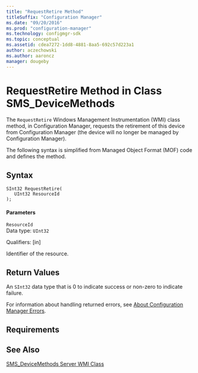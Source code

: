 ```yaml
---
title: "RequestRetire Method"
titleSuffix: "Configuration Manager"
ms.date: "09/20/2016"
ms.prod: "configuration-manager"
ms.technology: configmgr-sdk
ms.topic: conceptual
ms.assetid: cdea7272-1dd8-4881-8aa5-692c57d223a1
author: aczechowski
ms.author: aaroncz
manager: dougeby
---
```

# RequestRetire Method in Class SMS_DeviceMethods
The `RequestRetire` Windows Management Instrumentation (WMI) class method, in Configuration Manager, requests the retirement of this device from Configuration Manager (the device will no longer be managed by Configuration Manager).  

 The following syntax is simplified from Managed Object Format (MOF) code and defines the method.  

## Syntax  

```  
SInt32 RequestRetire(  
   UInt32 ResourceId  
);  
```  

#### Parameters  
 `ResourceId`  
 Data type: `UInt32`  

 Qualifiers: [in]  

 Identifier of the resource.  

## Return Values  
 An `SInt32` data type that is 0 to indicate success or non-zero to indicate failure.  

 For information about handling returned errors, see [About Configuration Manager Errors](../../../develop/core/understand/about-configuration-manager-errors.md).  

## Requirements  

## See Also  
 [SMS_DeviceMethods Server WMI Class](../../../develop/reference/mdm/sms_devicemethods-server-wmi-class.md)
